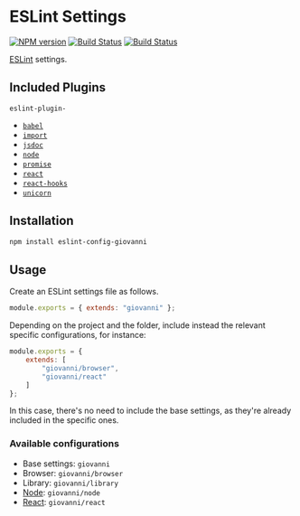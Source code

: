 # ESLint Settings

[![NPM version](https://badge.fury.io/js/eslint-config-giovanni.svg)](https://www.npmjs.com/package/eslint-config-giovanni)
[![Build Status](https://github.com/giovannicalo/eslint-config/actions/workflows/build.yml/badge.svg)](https://github.com/giovannicalo/eslint-config/actions/workflows/build.yml)
[![Build Status](https://app.travis-ci.com/giovannicalo/eslint-config.svg?branch=master)](https://app.travis-ci.com/giovannicalo/eslint-config)

[ESLint](https://github.com/eslint/eslint) settings.

## Included Plugins

`eslint-plugin-`

* [`babel`](https://github.com/babel/babel/tree/main/eslint/babel-eslint-plugin)
* [`import`](https://github.com/benmosher/eslint-plugin-import)
* [`jsdoc`](https://github.com/gajus/eslint-plugin-jsdoc)
* [`node`](https://github.com/mysticatea/eslint-plugin-node)
* [`promise`](https://github.com/xjamundx/eslint-plugin-promise)
* [`react`](https://github.com/yannickcr/eslint-plugin-react)
* [`react-hooks`](https://github.com/facebook/react/tree/master/packages/eslint-plugin-react-hooks)
* [`unicorn`](https://github.com/sindresorhus/eslint-plugin-unicorn)

## Installation

```bash
npm install eslint-config-giovanni
```

## Usage

Create an ESLint settings file as follows.

```javascript
module.exports = { extends: "giovanni" };
```

Depending on the project and the folder, include instead the relevant specific configurations, for instance:

```javascript
module.exports = {
    extends: [
        "giovanni/browser",
        "giovanni/react"
    ]
};
```

In this case, there's no need to include the base settings, as they're already included in the specific ones.

### Available configurations

* Base settings: `giovanni`
* Browser: `giovanni/browser`
* Library: `giovanni/library`
* [Node](https://github.com/nodejs/node): `giovanni/node`
* [React](https://github.com/facebook/react): `giovanni/react`
